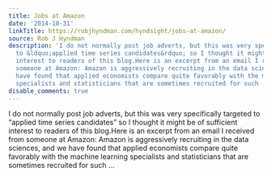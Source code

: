 ```yaml
---
title: Jobs at Amazon
date: '2014-10-31'
linkTitle: https://robjhyndman.com/hyndsight/jobs-at-amazon/
source: Rob J Hyndman
description: 'I do not normally post job adverts, but this was very specifically targeted
  to &ldquo;applied time series candidates&rdquo; so I thought it might be of sufficient
  interest to readers of this blog.Here is an excerpt from an email I received from
  someone at Amazon: Amazon is aggressively recruiting in the data sciences, and we
  have found that applied economists compare quite favorably with the machine learning
  specialists and statisticians that are sometimes recruited for such ...'
disable_comments: true
---
```

I do not normally post job adverts, but this was very specifically targeted to &ldquo;applied time series candidates&rdquo; so I thought it might be of sufficient interest to readers of this blog.Here is an excerpt from an email I received from someone at Amazon: Amazon is aggressively recruiting in the data sciences, and we have found that applied economists compare quite favorably with the machine learning specialists and statisticians that are sometimes recruited for such ...